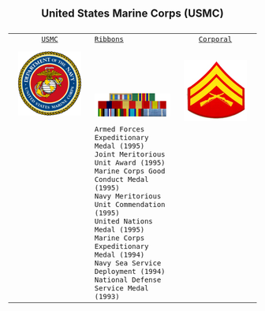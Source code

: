 
<table style="width:100%">
    <caption>
        <h2>
            United States Marine Corps (USMC)
        </h2>
    </caption>
    <tr valign="top">
        <td align="center" width="33%">
            <kbd>
                <a href="https://en.wikipedia.org/wiki/United_States_Marine_Corps">USMC</a>
                <br>
                <br>
                <img src="/Images/Military/USMC.png" align="middle" width="128px" title="USMC" />
                <br>
                <br>
            </kbd>
        </td>
        <td align="left" width="33%">
            <kbd>
                <a href="http://www.americanwarlibrary.com/display/usmc.htm">Ribbons</a>
                <br>
                <br>
                <br>
                <br>
                <br>
                <br>
                <br>
                <img src="/Images/Military/Ribbons.png" align="top" width="256px" title="Ribbons" />
                <br>
                <br>Armed Forces Expeditionary Medal (1995)
                <br>Joint Meritorious Unit Award (1995)
                <br>Marine Corps Good Conduct Medal (1995)
                <br>Navy Meritorious Unit Commendation (1995)
                <br>United Nations Medal (1995)
                <br>Marine Corps Expeditionary Medal (1994)
                <br>Navy Sea Service Deployment (1994)
                <br>National Defense Service Medal (1993)
                <br>
            </kbd>
        </td>
        <td align="center" width="33%">
            <kbd>
                <a href="https://www.military-ranks.org/marine-corps/corporal">Corporal</a>
                <br>
                <br>
                <br>
                <img src="/Images/Military/Corporal.png" align="top" width="128px" title="Corporal" />
                <br>
                <br>
            </kbd>
        </td>
        </tr>
        </table>
